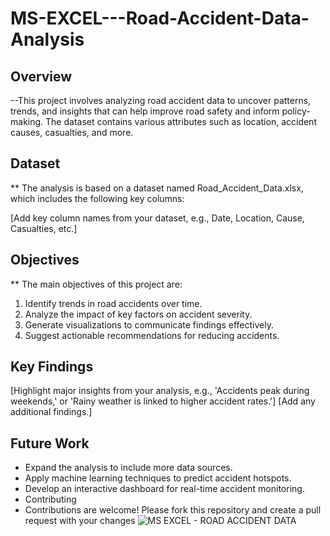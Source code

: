 # MS-EXCEL---Road-Accident-Data-Analysis
## Overview
--This project involves analyzing road accident data to uncover patterns, trends, and insights that can help improve road safety and inform policy-making. The dataset contains various attributes such as location, accident causes, casualties, and more.

## Dataset
** The analysis is based on a dataset named Road_Accident_Data.xlsx, which includes the following key columns:

[Add key column names from your dataset, e.g., Date, Location, Cause, Casualties, etc.]
## Objectives
** The main objectives of this project are:

1. Identify trends in road accidents over time.
2. Analyze the impact of key factors on accident severity.
3. Generate visualizations to communicate findings effectively.
4. Suggest actionable recommendations for reducing accidents.
## Key Findings
[Highlight major insights from your analysis, e.g., 'Accidents peak during weekends,' or 'Rainy weather is linked to higher accident rates.']
[Add any additional findings.]
## Future Work
- Expand the analysis to include more data sources.
- Apply machine learning techniques to predict accident hotspots.
- Develop an interactive dashboard for real-time accident monitoring.
- Contributing
- Contributions are welcome! Please fork this repository and create a pull request with your changes
  ![MS EXCEL - ROAD ACCIDENT DATA](https://github.com/user-attachments/assets/5faf80d3-8c27-454f-9b5a-6aa425208915)


